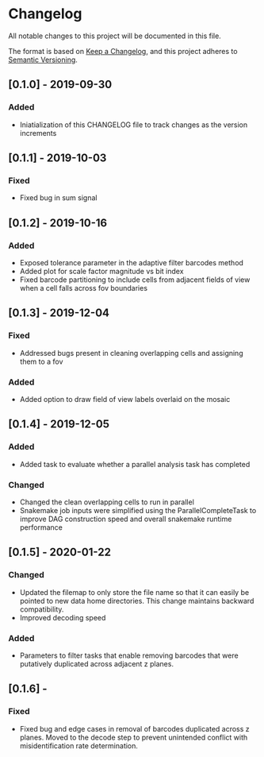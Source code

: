 # Changelog
All notable changes to this project will be documented in this file.

The format is based on [Keep a Changelog](https://keepachangelog.com/en/1.0.0/),
and this project adheres to [Semantic Versioning](https://semver.org/spec/v2.0.0.html).

## [0.1.0] - 2019-09-30
### Added
- Iniatialization of this CHANGELOG file to track changes as the version increments

## [0.1.1] - 2019-10-03
### Fixed
- Fixed bug in sum signal

## [0.1.2] - 2019-10-16
### Added
- Exposed tolerance parameter in the adaptive filter barcodes method
- Added plot for scale factor magnitude vs bit index
- Fixed barcode partitioning to include cells from adjacent fields of view when a cell falls across fov boundaries

## [0.1.3] - 2019-12-04
### Fixed
- Addressed bugs present in cleaning overlapping cells and assigning them to a fov
### Added
- Added option to draw field of view labels overlaid on the mosaic

## [0.1.4] - 2019-12-05
### Added
- Added task to evaluate whether a parallel analysis task has completed
### Changed
- Changed the clean overlapping cells to run in parallel
- Snakemake job inputs were simplified using the ParallelCompleteTask to improve DAG construction speed and overall snakemake runtime performance

## [0.1.5] - 2020-01-22
### Changed
- Updated the filemap to only store the file name so that it can easily be pointed to new data home directories. This change maintains backward compatibility.
- Improved decoding speed
### Added
- Parameters to filter tasks that enable removing barcodes that were putatively duplicated across adjacent z planes. 

## [0.1.6] - 
### Fixed
- Fixed bug and edge cases in removal of barcodes duplicated across z planes. Moved to the decode step to prevent unintended conflict with misidentification rate determination.
